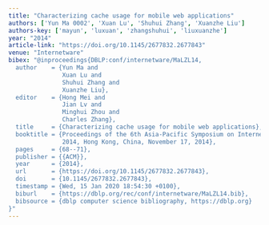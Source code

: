 ```yaml
---
title: "Characterizing cache usage for mobile web applications"
authors: ['Yun Ma 0002', 'Xuan Lu', 'Shuhui Zhang', 'Xuanzhe Liu']
authors-key: ['mayun', 'luxuan', 'zhangshuhui', 'liuxuanzhe']
year: "2014"
article-link: "https://doi.org/10.1145/2677832.2677843"
venue: "Internetware"
bibex: "@inproceedings{DBLP:conf/internetware/MaLZL14,
  author    = {Yun Ma and
               Xuan Lu and
               Shuhui Zhang and
               Xuanzhe Liu},
  editor    = {Hong Mei and
               Jian Lv and
               Minghui Zhou and
               Charles Zhang},
  title     = {Characterizing cache usage for mobile web applications},
  booktitle = {Proceedings of the 6th Asia-Pacific Symposium on Internetware, Internetware
               2014, Hong Kong, China, November 17, 2014},
  pages     = {68--71},
  publisher = {{ACM}},
  year      = {2014},
  url       = {https://doi.org/10.1145/2677832.2677843},
  doi       = {10.1145/2677832.2677843},
  timestamp = {Wed, 15 Jan 2020 18:54:30 +0100},
  biburl    = {https://dblp.org/rec/conf/internetware/MaLZL14.bib},
  bibsource = {dblp computer science bibliography, https://dblp.org}
}"
---
```

